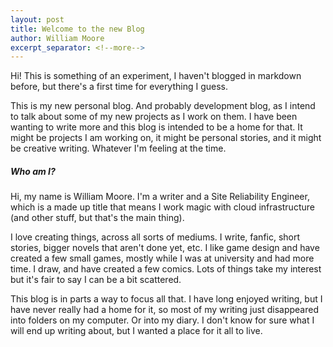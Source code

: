 ```yaml
---
layout: post
title: Welcome to the new Blog
author: William Moore
excerpt_separator: <!--more-->
---
```


Hi! This is something of an experiment, I haven't blogged in markdown before, but there's a first time for everything
I guess. 

This is my new personal blog. And probably development blog, as I intend to talk about some of my new projects
as I work on them. I have been wanting to write more and this blog is intended to be a home for that. It might be
projects I am working on, it might be personal stories, and it might be creative writing. Whatever I'm feeling at the 
time.

##### Who am I?
Hi, my name is William Moore. I'm a writer and a Site Reliability Engineer, which is a made up title that means I work
magic with cloud infrastructure (and other stuff, but that's the main thing). 

I love creating things, across all sorts of mediums. I write, fanfic, short stories, bigger novels that aren't done yet,
etc. I like game design and have created a few small games, mostly while I was at university and had more time. 
I draw, and have created a few comics. Lots of things take my interest but it's fair to say I can be a bit scattered.

This blog is in parts a way to focus all that. I have long enjoyed writing, but I have never really had a home for it,
so most of my writing just disappeared into folders on my computer. Or into my diary. I don't know for sure what I will
end up writing about, but I wanted a place for it all to live. 

